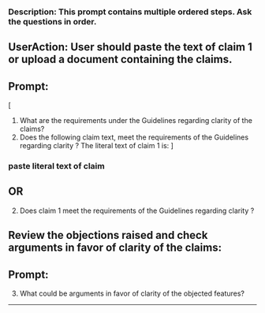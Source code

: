 ### Description: This prompt contains multiple ordered steps. Ask the questions in order.

## UserAction: User should paste the text of claim 1 or upload a document containing the claims.

## Prompt:
[
1. What are the requirements under the Guidelines regarding clarity of the claims?
2. Does the following claim text, meet the requirements of the Guidelines regarding clarity ? 
   The literal text of claim 1 is:
]

### paste literal text of claim ###

## OR
2. Does claim 1 meet the requirements of the Guidelines regarding clarity ?

## Review the objections raised and check arguments in favor of clarity of the claims:

## Prompt:

3. What could be arguments in favor of clarity of the objected features? 

---------------------------------------------------

